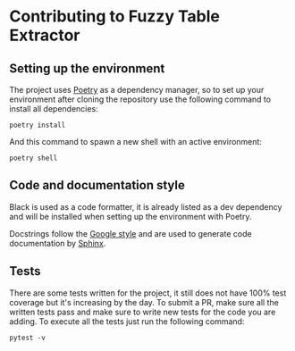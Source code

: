 # Contributing to Fuzzy Table Extractor

## Setting up the environment 

The project uses [Poetry](https://python-poetry.org/) as a dependency manager, so to set up your environment after cloning the repository use the following command to install all dependencies:

```shell
poetry install
```

And this command to spawn a new shell with an active environment:

```shell
poetry shell
```
## Code and documentation style

Black is used as a code formatter, it is already listed as a dev dependency and will be installed when setting up the environment with Poetry.

Docstrings follow the [Google style](https://sphinxcontrib-napoleon.readthedocs.io/en/latest/example_google.html) and are used to generate code documentation by [Sphinx](https://www.sphinx-doc.org/en/master/).

## Tests

There are some tests written for the project, it still does not have 100% test coverage but it's increasing by the day. To submit a PR, make sure all the written tests pass and make sure to write new tests for the code you are adding.
To execute all the tests just run the following command:
```shell
pytest -v
```